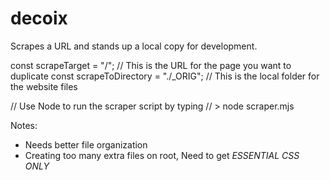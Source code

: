 # decoix

Scrapes a URL and stands up a local copy for development.

const scrapeTarget = "/"; // This is the URL for the page you want to duplicate
const scrapeToDirectory = "./\_ORIG"; // This is the local folder for the website files

// Use Node to run the scraper script by typing
// > node scraper.mjs

Notes:

<ul>
  <li>Needs better file organization</li>
  <li>Creating too many extra files on root, Need to get <em>ESSENTIAL CSS ONLY</em></li>
</ul>
